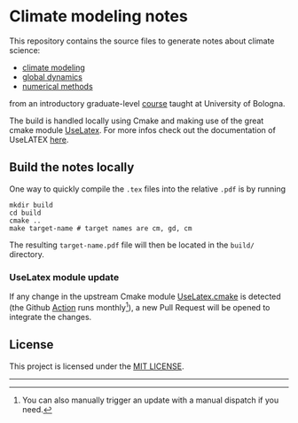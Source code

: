 # Climate modeling notes

This repository contains the source files to generate notes about climate science: 

 - [climate modeling](cm.pdf)
 - [global dynamics](gd.pdf)
 - [numerical methods](nm.pdf)

from an introductory graduate-level [course](https://www.unibo.it/en/study/phd-professional-masters-specialisation-schools-and-other-programmes/course-unit-catalogue/course-unit/2024/480740) taught at University of Bologna.

The build is handled locally using Cmake and making use of the great cmake module [UseLatex](https://gitlab.kitware.com/kmorel/UseLATEX).
For more infos check out the documentation of UseLATEX [here](https://gitlab.kitware.com/kmorel/UseLATEX/).

## Build the notes locally

One way to quickly compile the `.tex` files into the relative `.pdf` is by running
```shell
mkdir build
cd build
cmake ..
make target-name # target names are cm, gd, cm
```
The resulting `target-name.pdf` file will then be located in the `build/` directory.

### UseLatex module update

If any change in the upstream Cmake module [UseLatex.cmake](UseLATEX.cmake) is detected (the Github [Action](.github/workflows/update-cmake-module.yml)
runs monthly[^1]), a new Pull Request will be opened to integrate the changes.

## License

This project is licensed under the [MIT LICENSE](LICENSE).

---
[^1]: You can also manually trigger an update with a manual dispatch if you need. 